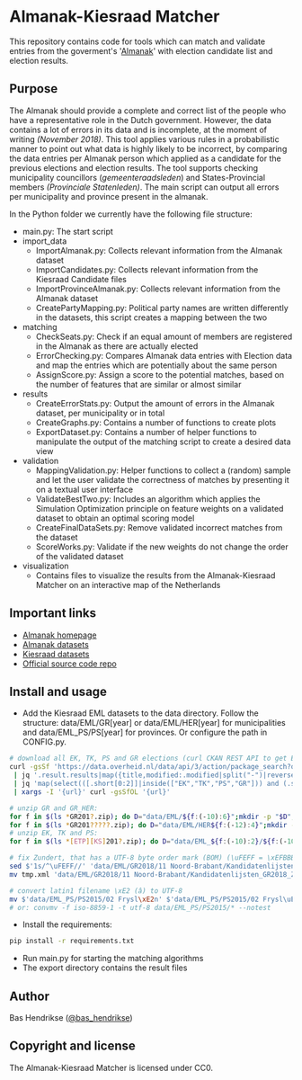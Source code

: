 # Almanak-Kiesraad Matcher

This repository contains code for tools which can match and validate entries from the goverment's '[Almanak](https://almanak.overheid.nl/)' with election candidate list and election results.

## Purpose
The Almanak should provide a complete and correct list of the people who have a representative role in the Dutch government. However, the data contains a lot of errors in its data and is incomplete, at the moment of writing _(November 2018)_.
This tool applies various rules in a probabilistic manner to point out what data is highly likely to be incorrect, by comparing the data entries per Almanak person which applied as a candidate for the previous elections and election results.
The tool supports checking municipality councillors (_gemeenteraadsleden_) and States-Provincial members _(Provinciale Statenleden)_.
The main script can output all errors per municipality and province present in the almanak.

In the Python folder we currently have the following file structure:
 - main.py: The start script
 - import_data
    - ImportAlmanak.py: Collects relevant information from the Almanak dataset
    - ImportCandidates.py: Collects relevant information from the Kiesraad Candidate files
    - ImportProvinceAlmanak.py: Collects relevant information from the Almanak dataset
    - CreatePartyMapping.py: Political party names are written differently in the datasets, this script creates a mapping between the two
 - matching
    - CheckSeats.py: Check if an equal amount of members are registered in the Almanak as there are actually elected
    - ErrorChecking.py: Compares Almanak data entries with Election data and map the entries which are potentially about the same person
    - AssignScore.py: Assign a score to the potential matches, based on the number of features that are similar or almost similar
 - results
    - CreateErrorStats.py: Output the amount of errors in the Almanak dataset, per municipality or in total
    - CreateGraphs.py: Contains a number of functions to create plots
    - ExportDataset.py: Contains a number of helper functions to manipulate the output of the matching script to create a desired data view 
 - validation
    - MappingValidation.py: Helper functions to collect a (random) sample and let the user validate the correctness of matches by presenting it on a textual user interface
    - ValidateBestTwo.py: Includes an algorithm which applies the Simulation Optimization principle on feature weights on a validated dataset to obtain an optimal scoring model
    - CreateFinalDataSets.py: Remove validated incorrect matches from the dataset
    - ScoreWorks.py: Validate if the new weights do not change the order of the validated dataset
 - visualization
    - Contains files to visualize the results from the Almanak-Kiesraad Matcher on an interactive map of the Netherlands
 
## Important links
 - [Almanak homepage](https://almanak.overheid.nl/)
 - [Almanak datasets](https://almanak.overheid.nl/archive/)
 - [Kiesraad datasets](https://data.overheid.nl/data/dataset?maintainer_facet=http://standaarden.overheid.nl/owms/terms/Kiesraad)
 - [Official source code repo](https://github.com/openstate/almanak-kiesraad-matcher/)

## Install and usage

 - Add the Kiesraad EML datasets to the data directory. Follow the structure: data/EML/GR[year] or data/EML/HER[year] for municipalities and data/EML_PS/PS[year] for provinces. Or configure the path in CONFIG.py.
```bash
# download all EK, TK, PS and GR elections (curl CKAN REST API to get EML datasets, jq convert to usable JSON array, jq filter set, xargs curl download)
curl -gsSf 'https://data.overheid.nl/data/api/3/action/package_search?q=EML&facet.field=[%22res_format%22,%22maintainer%22]&fq=res_format:%22ZIP%22+maintainer:%22http://standaarden.overheid.nl/owms/terms/Kiesraad%22&rows=100' --compressed \
 | jq '.result.results|map({title,modified:.modified|split("-")|reverse|join("-")} as $b|.resources[]|{url,created:.created[0:10],short:.url|split("/")[-1][:-4]|split("_")[-1][-10:]|ascii_upcase} + $b)|sort_by(.created)' \
 | jq 'map(select(([.short[0:2]]|inside(["EK","TK","PS","GR"])) and (.short[2:6]|tonumber) > 2012))[].url' -r \
 | xargs -I '{url}' curl -gsSfOL '{url}'

# unzip GR and GR_HER:
for f in $(ls *GR201?.zip); do D="data/EML/${f:(-10):6}";mkdir -p "$D";unzip "$f" '*/[Rr]esultaat*.eml.xml' '*/[Kk]andidatenlijsten*.eml.xml' '*/_*.txt' -d "$D"; done
for f in $(ls *GR201?????.zip); do D="data/EML/HER${f:(-12):4}";mkdir -p "$D";unzip "$f" '*/[Rr]esultaat*.eml.xml' '*/[Kk]andidatenlijsten*.eml.xml' '*/_*.txt' -d "$D"; done
# unzip EK, TK and PS:
for f in $(ls *[ETP][KS]201?.zip); do D="data/EML_${f:(-10):2}/${f:(-10):6}";mkdir -p "$D";unzip "$f" '*[Rr]esultaat*.eml.xml' '*[Kk]andidatenlijsten*.eml.xml' '*_*.txt' -d "$D"; done

# fix Zundert, that has a UTF-8 byte order mark (BOM) (\uFEFF = \xEFBBBF in UTF-8) but with latin1 \xE8 (è) inside :(
sed $'1s/^\uFEFF//' 'data/EML/GR2018/11 Noord-Brabant/Kandidatenlijsten_GR2018_Zundert.eml.xml' | iconv -f latin1 -t utf-8 > tmp.xml
mv tmp.xml 'data/EML/GR2018/11 Noord-Brabant/Kandidatenlijsten_GR2018_Zundert.eml.xml'

# convert latin1 filename \xE2 (â) to UTF-8
mv $'data/EML_PS/PS2015/02 Frysl\xE2n' $'data/EML_PS/PS2015/02 Frysl\uE2n'
# or: convmv -f iso-8859-1 -t utf-8 data/EML_PS/PS2015/* --notest
```
 - Install the requirements:
```bash
pip install -r requirements.txt
```
 - Run main.py for starting the matching algorithms
 - The export directory contains the result files

## Author

Bas Hendrikse ([@bas_hendrikse](https://twitter.com/bas_hendrikse))

## Copyright and license

The Almanak-Kiesraad Matcher is licensed under CC0.
